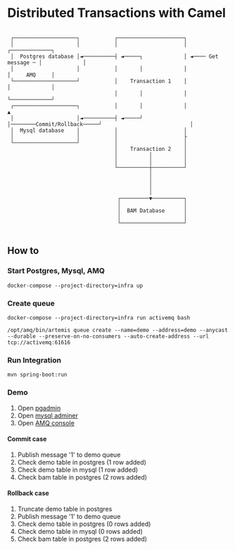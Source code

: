 # Distributed Transactions with Camel
```

 ┌────────────────────┐           ┌─────────────────────┐
 │                    │           │                     │                     ┌─────────────┐
 │  Postgres database │◄──────────┤ ◄─────┐             │ ◄──── Get message ─ │             │
 │                    │           │       │             │                     │     AMQ     │
 └────────────────────┘           │    Transaction 1    │                     │             │
                                  │       │             │                     └─────────────┘
 ┌────────────────────┐           │       │             │                            ▲
 │                    │◄──────────┤ ◄─────┘             │────────Commit/Rollback─────┘                            │
 │  Mysql database    │           │                     │                            
 │                    │           │                     ├
 └────────────────────┘           │                     │
                                  │    Transaction 2    │
                                  │          │          │
                                  │          │          │
                                  └──────────┼──────────┘
                                             │
                                             │
                                             │
                                             │
                                   ┌─────────▼──────────┐
                                   │                    │
                                   │  BAM Database      │
                                   │                    │
                                   └────────────────────┘
 
```
## How to
### Start Postgres, Mysql, AMQ
```
docker-compose --project-directory=infra up 
```
### Create queue
```
docker-compose --project-directory=infra run activemq bash

/opt/amq/bin/artemis queue create --name=demo --address=demo --anycast --durable --preserve-on-no-consumers --auto-create-address --url tcp://activemq:61616
```
### Run Integration
```
mvn spring-boot:run
```

### Demo
1. Open [pgadmin](http://localhost:5050/)
2. Open [mysql adminer](http://localhost:6060/)
3. Open [AMQ console](http://localhost:8161/)

#### Commit case
1. Publish message '1' to demo queue
2. Check demo table in postgres (1 row added)
3. Check demo table in mysql (1 row added)
4. Check bam table in postgres (2 rows added)

#### Rollback case
1. Truncate demo table in postgres
2. Publish message '1' to demo queue
3. Check demo table in postgres (0 rows added)
4. Check demo table in mysql (0 rows added)
5. Check bam table in postgres (2 rows added)